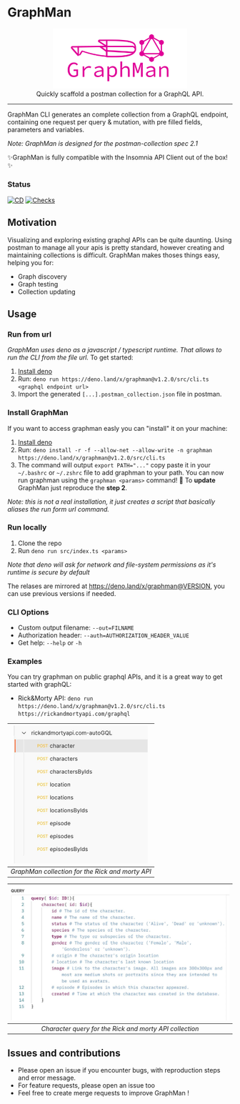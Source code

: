 # GraphMan

<p align="center">
  <img width="300" src="https://raw.githubusercontent.com/Escape-Technologies/graphman/main/graphman.svg">
  <br>
  Quickly scaffold a postman collection for a GraphQL API.
</p>

---

GraphMan CLI generates an complete collection from a GraphQL endpoint,
containing one request per query & mutation, with pre filled fields, parameters
and variables.

_Note: GraphMan is designed for the postman-collection spec 2.1_

✨GraphMan is fully compatible with the Insomnia API Client out of the box!✨

### Status

[![CD](https://github.com/Escape-Technologies/graphman/actions/workflows/cd.yaml/badge.svg)](https://github.com/Escape-Technologies/graphman/actions/workflows/cd.yaml)
[![Checks](https://github.com/Escape-Technologies/graphman/actions/workflows/check.yml/badge.svg)](https://github.com/Escape-Technologies/graphman/actions/workflows/check.yml)

## Motivation

Visualizing and exploring existing graphql APIs can be quite daunting. Using
postman to manage all your apis is pretty standard, however creating and
maintaining collections is difficult. GraphMan makes thoses things easy, helping
you for:

- Graph discovery
- Graph testing
- Collection updating

## Usage

### Run from url

_GraphMan uses deno as a javascript / typescript runtime. That allows to run the
CLI from the file url._ To get started:

1. [Install deno](https://deno.land/#installation)
2. Run:
   `deno run https://deno.land/x/graphman@v1.2.0/src/cli.ts <graphql endpoint url>`
3. Import the generated `[...].postman_collection.json` file in postman.

### Install GraphMan

If you want to access graphman easly you can "install" it on your machine:

1. [Install deno](https://deno.land/#installation)
2. Run:
   `deno install -r -f --allow-net --allow-write -n graphman https://deno.land/x/graphman@v1.2.0/src/cli.ts`
3. The command will output `export PATH="..."` copy paste it in your `~/.bashrc`
   or `~/.zshrc` file to add graphman to your path. You can now run graphman
   using the `graphman <params>` command! 🎉 To **update** GraphMan just
   reproduce the **step 2**.

_Note: this is not a real installation, it just creates a script that basically
aliases the run form url command._

### Run locally

1. Clone the repo
2. Run `deno run src/index.ts <params>`

_Note that deno will ask for network and file-system permissions as it's runtime
is secure by default_

The relases are mirrored at https://deno.land/x/graphman@VERSION, you can use
previous versions if needed.

### CLI Options

- Custom output filename: `--out=FILNAME`
- Authorization header: `--auth=AUTHORIZATION_HEADER_VALUE`
- Get help: `--help` or `-h`

### Examples

You can try graphman on public graphql APIs, and it is a great way to get
started with graphQL:

- Rick&Morty API:
  `deno run https://deno.land/x/graphman@v1.2.0/src/cli.ts https://rickandmortyapi.com/graphql`

| <img width="300" src="https://raw.githubusercontent.com/Escape-Technologies/graphman/main/collection-example.png"> |
| :----------------------------------------------------------------------------------------------------------------: |
|                                  _GraphMan collection for the Rick and morty API_                                  |

| <img width="500" src="https://raw.githubusercontent.com/Escape-Technologies/graphman/main/query-example.png"> |
| :-----------------------------------------------------------------------------------------------------------: |
|                            _Character query for the Rick and morty API collection_                            |

## Issues and contributions

- Please open an issue if you encounter bugs, with reproduction steps and error
  message.
- For feature requests, please open an issue too
- Feel free to create merge requests to improve GraphMan !
